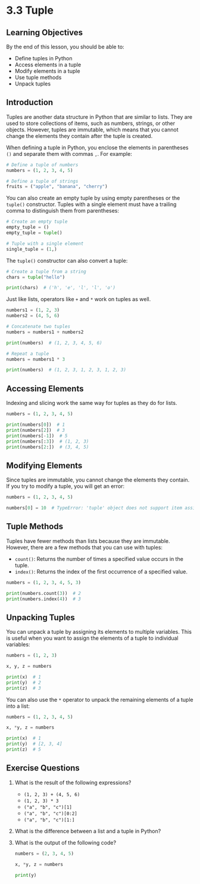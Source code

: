# 3.3 Tuple

## Learning Objectives

By the end of this lesson, you should be able to:

- Define tuples in Python
- Access elements in a tuple
- Modify elements in a tuple
- Use tuple methods
- Unpack tuples

## Introduction

Tuples are another data structure in Python that are similar to lists. They are used to store collections of items, such as numbers, strings, or other objects. However, tuples are immutable, which means that you cannot change the elements they contain after the tuple is created.

When defining a tuple in Python, you enclose the elements in parentheses `()` and separate them with commas `,`. For example:

```python
# Define a tuple of numbers
numbers = (1, 2, 3, 4, 5)

# Define a tuple of strings
fruits = ("apple", "banana", "cherry")
```

You can also create an empty tuple by using empty parentheses or the `tuple()` constructor. Tuples with a single element must have a trailing comma to distinguish them from parentheses:

```python
# Create an empty tuple
empty_tuple = ()
empty_tuple = tuple()

# Tuple with a single element
single_tuple = (1,)
```

The `tuple()` constructor can also convert a tuple:

```python
# Create a tuple from a string
chars = tuple("hello")

print(chars)  # ('h', 'e', 'l', 'l', 'o')
```

Just like lists, operators like `+` and `*` work on tuples as well.

```python
numbers1 = (1, 2, 3)
numbers2 = (4, 5, 6)

# Concatenate two tuples
numbers = numbers1 + numbers2

print(numbers)  # (1, 2, 3, 4, 5, 6)

# Repeat a tuple
numbers = numbers1 * 3

print(numbers)  # (1, 2, 3, 1, 2, 3, 1, 2, 3)
```

## Accessing Elements

Indexing and slicing work the same way for tuples as they do for lists.

```python
numbers = (1, 2, 3, 4, 5)

print(numbers[0])  # 1
print(numbers[2])  # 3
print(numbers[-1])  # 5
print(numbers[:3])  # (1, 2, 3)
print(numbers[2:])  # (3, 4, 5)
```

## Modifying Elements

Since tuples are immutable, you cannot change the elements they contain. If you try to modify a tuple, you will get an error:

```python
numbers = (1, 2, 3, 4, 5)

numbers[0] = 10  # TypeError: 'tuple' object does not support item assignment
```

## Tuple Methods

Tuples have fewer methods than lists because they are immutable. However, there are a few methods that you can use with tuples:

- `count()`: Returns the number of times a specified value occurs in the tuple.
- `index()`: Returns the index of the first occurrence of a specified value.

```python
numbers = (1, 2, 3, 4, 5, 3)

print(numbers.count(3))  # 2
print(numbers.index(4))  # 3
```

## Unpacking Tuples

You can unpack a tuple by assigning its elements to multiple variables. This is useful when you want to assign the elements of a tuple to individual variables:

```python
numbers = (1, 2, 3)

x, y, z = numbers

print(x)  # 1
print(y)  # 2
print(z)  # 3
```

You can also use the `*` operator to unpack the remaining elements of a tuple into a list:

```python
numbers = (1, 2, 3, 4, 5)

x, *y, z = numbers

print(x)  # 1
print(y)  # [2, 3, 4]
print(z)  # 5
```

## Exercise Questions

1. What is the result of the following expressions?
   - `(1, 2, 3) + (4, 5, 6)`
   - `(1, 2, 3) * 3`
   - `("a", "b", "c")[1]`
   - `("a", "b", "c")[0:2]`
   - `("a", "b", "c")[1:]`
2. What is the difference between a list and a tuple in Python?
3. What is the output of the following code?

   ```python
   numbers = (2, 3, 4, 5)

   x, *y, z = numbers

   print(y)
   ```

